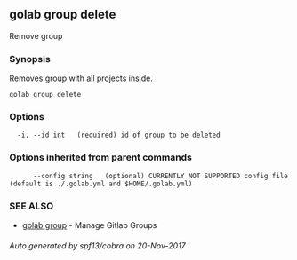## golab group delete

Remove group

### Synopsis


Removes group with all projects inside.

```
golab group delete
```

### Options

```
  -i, --id int   (required) id of group to be deleted
```

### Options inherited from parent commands

```
      --config string   (optional) CURRENTLY NOT SUPPORTED config file (default is ./.golab.yml and $HOME/.golab.yml)
```

### SEE ALSO
* [golab group](golab_group.md)	 - Manage Gitlab Groups

###### Auto generated by spf13/cobra on 20-Nov-2017
